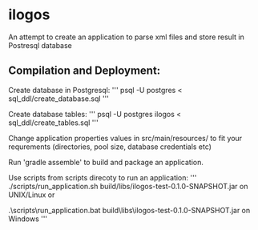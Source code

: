 # ilogos

An attempt to create an application to parse xml files and store result in Postresql database

## Compilation and Deployment:

Create database in Postgresql: 
'''
psql -U postgres < sql_ddl/create_database.sql 
'''

Create database tables: 
'''
psql -U postgres ilogos < sql_ddl/create_tables.sql
'''

Change application properties values in src/main/resources/ to fit your requrements (directories, pool size, database credentials etc)

Run 'gradle assemble' to build and package an application.

Use scripts from scripts direcoty to run an application: 
'''
./scripts/run_application.sh build/libs/ilogos-test-0.1.0-SNAPSHOT.jar on UNIX/Linux or 

.\scripts\run_application.bat build\libs\ilogos-test-0.1.0-SNAPSHOT.jar on Windows
'''


